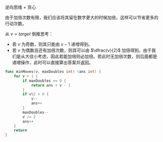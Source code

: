 逆向思维 + 贪心

由于加倍次数有限，我们应该将其留在数字更大的时候加倍，这样可以节省更多的行动次数。

从 $v=\textit{target}$ 倒推思考：

- 若 $v$ 为奇数，则其只能由 $v-1$ 递增得到。
- 若 $v$ 为偶数且还有加倍次数，则其可以由 $\dfrac{v}{2}$ 加倍得到。由于我们是从大往小考虑，因此若能加倍则必加倍。若此时无加倍次数，则后面都是递增操作，此时可以直接算出答案并返回。

```go
func minMoves(v, maxDoubles int) (ans int) {
	for v > 1 {
		if maxDoubles == 0 {
			return ans + v - 1
		}
		if v%2 > 0 {
			v--
			ans++
		}
		maxDoubles--
		v /= 2
		ans++
	}
	return
}
```
